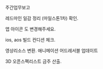 주간업무보고

레드마인 일감 정리 (마일스톤1차) 확인. 

앱 아이콘 도 변경해주세요. 

ios, aos 빌드 컨디션 체크.

영상리소스 변환.
애니메이션 
어드레서블 업데이트 



3D 오픈스펙리스트 금주 산출.

